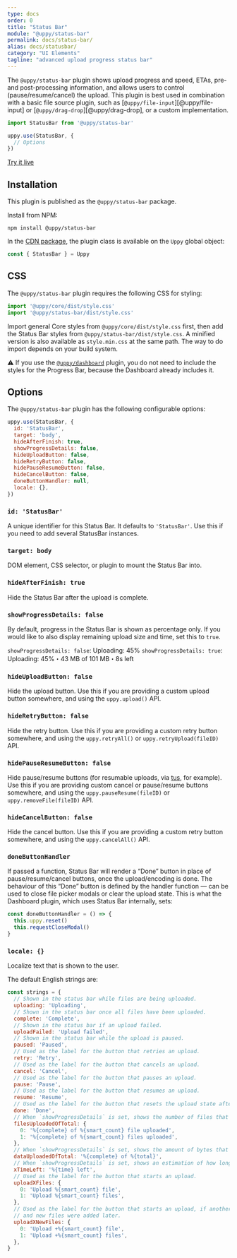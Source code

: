 ```yaml
---
type: docs
order: 0
title: "Status Bar"
module: "@uppy/status-bar"
permalink: docs/status-bar/
alias: docs/statusbar/
category: "UI Elements"
tagline: "advanced upload progress status bar"
---
```


The `@uppy/status-bar` plugin shows upload progress and speed, ETAs, pre- and post-processing information, and allows users to control (pause/resume/cancel) the upload.
This plugin is best used in combination with a basic file source plugin, such as [`@uppy/file-input`][@uppy/file-input] or [`@uppy/drag-drop`][@uppy/drag-drop], or a custom implementation.

```js
import StatusBar from '@uppy/status-bar'

uppy.use(StatusBar, {
  // Options
})
```

<a class="TryButton" href="/examples/statusbar/">Try it live</a>

## Installation

This plugin is published as the `@uppy/status-bar` package.

Install from NPM:

```shell
npm install @uppy/status-bar
```

In the [CDN package](/docs/#With-a-script-tag), the plugin class is available on the `Uppy` global object:

```js
const { StatusBar } = Uppy
```

## CSS

The `@uppy/status-bar` plugin requires the following CSS for styling:

```js
import '@uppy/core/dist/style.css'
import '@uppy/status-bar/dist/style.css'
```

Import general Core styles from `@uppy/core/dist/style.css` first, then add the Status Bar styles from `@uppy/status-bar/dist/style.css`. A minified version is also available as `style.min.css` at the same path. The way to do import depends on your build system.

⚠️ If you use the [`@uppy/dashboard`](/docs/dashboard) plugin, you do not need to include the styles for the Progress Bar, because the Dashboard already includes it.

## Options

The `@uppy/status-bar` plugin has the following configurable options:

```js
uppy.use(StatusBar, {
  id: 'StatusBar',
  target: 'body',
  hideAfterFinish: true,
  showProgressDetails: false,
  hideUploadButton: false,
  hideRetryButton: false,
  hidePauseResumeButton: false,
  hideCancelButton: false,
  doneButtonHandler: null,
  locale: {},
})
```

### `id: 'StatusBar'`

A unique identifier for this Status Bar. It defaults to `'StatusBar'`. Use this if you need to add several StatusBar instances.

### `target: body`

DOM element, CSS selector, or plugin to mount the Status Bar into.

### `hideAfterFinish: true`

Hide the Status Bar after the upload is complete.

### `showProgressDetails: false`

By default, progress in the Status Bar is shown as percentage only. If you would like to also display remaining upload size and time, set this to `true`.

`showProgressDetails: false`: Uploading: 45%
`showProgressDetails: true`: Uploading: 45%・43 MB of 101 MB・8s left

### `hideUploadButton: false`

Hide the upload button. Use this if you are providing a custom upload button somewhere, and using the `uppy.upload()` API.

### `hideRetryButton: false`

Hide the retry button. Use this if you are providing a custom retry button somewhere, and using the `uppy.retryAll()` or `uppy.retryUpload(fileID)` API.

### `hidePauseResumeButton: false`

Hide pause/resume buttons (for resumable uploads, via [tus](http://tus.io), for example). Use this if you are providing custom cancel or pause/resume buttons somewhere, and using the `uppy.pauseResume(fileID)` or `uppy.removeFile(fileID)` API.

### `hideCancelButton: false`

Hide the cancel button. Use this if you are providing a custom retry button somewhere, and using the `uppy.cancelAll()` API.

### `doneButtonHandler`

If passed a function, Status Bar will render a “Done” button in place of pause/resume/cancel buttons, once the upload/encoding is done. The behaviour of this “Done” button is defined by the handler function — can be used to close file picker modals or clear the upload state. This is what the Dashboard plugin, which uses Status Bar internally, sets:

```js
const doneButtonHandler = () => {
  this.uppy.reset()
  this.requestCloseModal()
}
```

### `locale: {}`

Localize text that is shown to the user.

The default English strings are:

```js
const strings = {
  // Shown in the status bar while files are being uploaded.
  uploading: 'Uploading',
  // Shown in the status bar once all files have been uploaded.
  complete: 'Complete',
  // Shown in the status bar if an upload failed.
  uploadFailed: 'Upload failed',
  // Shown in the status bar while the upload is paused.
  paused: 'Paused',
  // Used as the label for the button that retries an upload.
  retry: 'Retry',
  // Used as the label for the button that cancels an upload.
  cancel: 'Cancel',
  // Used as the label for the button that pauses an upload.
  pause: 'Pause',
  // Used as the label for the button that resumes an upload.
  resume: 'Resume',
  // Used as the label for the button that resets the upload state after an upload
  done: 'Done',
  // When `showProgressDetails` is set, shows the number of files that have been fully uploaded so far.
  filesUploadedOfTotal: {
    0: '%{complete} of %{smart_count} file uploaded',
    1: '%{complete} of %{smart_count} files uploaded',
  },
  // When `showProgressDetails` is set, shows the amount of bytes that have been uploaded so far.
  dataUploadedOfTotal: '%{complete} of %{total}',
  // When `showProgressDetails` is set, shows an estimation of how long the upload will take to complete.
  xTimeLeft: '%{time} left',
  // Used as the label for the button that starts an upload.
  uploadXFiles: {
    0: 'Upload %{smart_count} file',
    1: 'Upload %{smart_count} files',
  },
  // Used as the label for the button that starts an upload, if another upload has been started in the past
  // and new files were added later.
  uploadXNewFiles: {
    0: 'Upload +%{smart_count} file',
    1: 'Upload +%{smart_count} files',
  },
}
```

[`@uppy/file-input`]: /docs/file-input

[`@uppy/drag-drop`]: /docs/drag-drop
